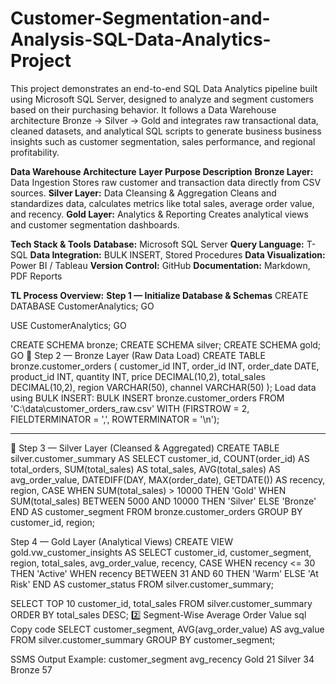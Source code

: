 # Customer-Segmentation-and-Analysis-SQL-Data-Analytics-Project
This project demonstrates an end-to-end SQL Data Analytics pipeline built using Microsoft SQL Server, designed to analyze and segment customers based on their purchasing behavior. It follows a Data Warehouse architecture Bronze → Silver → Gold and integrates raw transactional data, cleaned datasets, and analytical SQL scripts to generate business business insights such as customer segmentation, sales performance, and regional profitability.

**Data Warehouse Architecture**
**Layer	Purpose	Description**
**Bronze Layer:**	Data Ingestion	Stores raw customer and transaction data directly from CSV sources.
**Silver Layer:**	Data Cleansing & Aggregation	Cleans and standardizes data, calculates metrics like total sales, average order value, and recency.
**Gold Layer:**	Analytics & Reporting	Creates analytical views and customer segmentation dashboards.

**Tech Stack & Tools**
**Database:**	Microsoft SQL Server
**Query Language:**	T-SQL
**Data Integration:**	BULK INSERT, Stored Procedures
**Data Visualization:**	Power BI / Tableau
**Version Control:**	GitHub
**Documentation:**	Markdown, PDF Reports


**TL Process Overview:**
**Step 1 — Initialize Database & Schemas**
CREATE DATABASE CustomerAnalytics;
GO

USE CustomerAnalytics;
GO

CREATE SCHEMA bronze;
CREATE SCHEMA silver;
CREATE SCHEMA gold;
GO
🔸 Step 2 — Bronze Layer (Raw Data Load)
CREATE TABLE bronze.customer_orders (
    customer_id INT,
    order_id INT,
    order_date DATE,
    product_id INT,
    quantity INT,
    price DECIMAL(10,2),
    total_sales DECIMAL(10,2),
    region VARCHAR(50),
    channel VARCHAR(50)
);
Load data using BULK INSERT:
BULK INSERT bronze.customer_orders
FROM 'C:\\data\\customer_orders_raw.csv'
WITH (FIRSTROW = 2, FIELDTERMINATOR = ',', ROWTERMINATOR = '\n');
________________________________________
🔸 Step 3 — Silver Layer (Cleansed & Aggregated)
CREATE TABLE silver.customer_summary AS
SELECT 
    customer_id,
    COUNT(order_id) AS total_orders,
    SUM(total_sales) AS total_sales,
    AVG(total_sales) AS avg_order_value,
    DATEDIFF(DAY, MAX(order_date), GETDATE()) AS recency,
    region,
    CASE 
        WHEN SUM(total_sales) > 10000 THEN 'Gold'
        WHEN SUM(total_sales) BETWEEN 5000 AND 10000 THEN 'Silver'
        ELSE 'Bronze'
    END AS customer_segment
FROM bronze.customer_orders
GROUP BY customer_id, region;

Step 4 — Gold Layer (Analytical Views)
CREATE VIEW gold.vw_customer_insights AS
SELECT 
    customer_id,
    customer_segment,
    region,
    total_sales,
    avg_order_value,
    recency,
    CASE 
        WHEN recency <= 30 THEN 'Active'
        WHEN recency BETWEEN 31 AND 60 THEN 'Warm'
        ELSE 'At Risk'
    END AS customer_status
FROM silver.customer_summary;








SELECT TOP 10 customer_id, total_sales
FROM silver.customer_summary
ORDER BY total_sales DESC;
2️⃣ Segment-Wise Average Order Value
sql
Copy code
SELECT customer_segment, AVG(avg_order_value) AS avg_value
FROM silver.customer_summary
GROUP BY customer_segment;

SSMS Output Example:
customer_segment	avg_recency
Gold	21
Silver	34
Bronze	57




